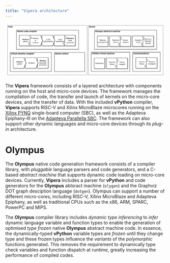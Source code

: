 ```yaml
---
title: "Vipera architecture"
---
```


![Vipera architecture](/assets/Vipera_arch_v1d3.png)

The **Vipera** framework consists of a layered architecture with components running on the host and micro-core devices. The framework manages the compilation of code, the transfer and launch of kernels on the micro-core devices, and the transfer of data. With the included **vPython** compiler, **Vipera** supports RISC-V and Xilinx MicroBlaze microcores running on the [Xilinx PYNQ](https://www.xilinx.com/support/university/boards-portfolio/xup-boards.html) single-board computer (SBC), as well as the Adapteva Epiphany-III on the [Adapteva Parallella SBC](https://www.digikey.com/en/product-highlight/a/adapteva/parallella-board). The framework can also support other dynamic languages and micro-core devices through its _plug-in_ architecture. 

# Olympus
The **Olympus** native code generation framework consists of a compiler library, with _pluggable_ language parsers and code generators, and a C-based _abstract machine_ that supports dynamic code loading on micro-core devices. Currently, **Vipera** includes a parser for **vPython** and code generators for the **Olympus** abtsract machine (`olygen`) and the Graphviz DOT graph desciption language (`dotgen`). Olympus can support a number of different micro-cores, including RISC-V, Xilinx MicroBlaze and Adapteva Epiphany, as well as traditional CPUs such as the x86, ARM, SPARC, PowerPC and MIPS. 

The **Olympus** compiler library includes _dynamic type inferencing_ to _infer_ dynamic language variable and function types to enable the generation of optimised _type frozen_ native **Olympus** abstract machine code. In essence, the dynamically-typed **vPython** variable types are _frozen_ until they change type and these frozen types influence the _variants_ of the _polymorphic_ functions generated. This removes the requirement to dynamically type check variables and function dispatch at runtime, greatly increasing the performance of compiled codes. 